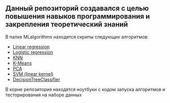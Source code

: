 ## Данный репозиторий создавался с целью повышения навыков программирования и закрепления теоретический знаний

В папке  MLalgorithms находятся скрипы следующих алгоритмов:
- [Linear regression](https://github.com/skyandd/ML/blob/master/MLalgorithms/linear_regression.py)
- [Logistic regression](https://github.com/skyandd/ML/blob/master/MLalgorithms/logistic_regression.py)
- [KNN](https://github.com/skyandd/ML/blob/master/MLalgorithms/knn.py)
- [K-Means](https://github.com/skyandd/ML/blob/master/MLalgorithms/kmeans.py)
- [PCA](https://github.com/skyandd/ML/blob/master/MLalgorithms/pca.py)
- [SVM (linear kernel)](https://github.com/skyandd/ML/blob/master/MLalgorithms/svm.py)
- [DecisionTreeClassifier](https://github.com/skyandd/ML/blob/master/MLalgorithms/decision_tree.py)

В корне репозитория находятся ноутбуки с кодом запуска алгоритмов и тесторирования на наборе данных
